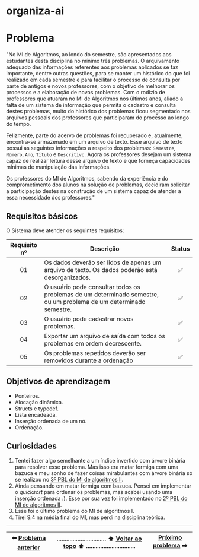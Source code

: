 # organiza-ai

# Problema
"No MI de Algoritmos, ao londo do semestre, são apresentados
aos estudantes desta disciplina no mínimo três problemas. O arquivamento adequado
das informações referentes aos problemas aplicados se faz importante, dentre
outras questões, para se manter um histórico do que foi realizado em cada semestre
e para facilitar o processo de consulta por parte de antigos e novos professores,
com o objetivo de melhorar os processos e a elaboração de novos problemas. Com 
o rodízio de professores que atuaram no MI de Algoritmos nos últimos anos, aliado
a falta de um sistema de informação que permita o cadastro e consulta destes problemas, muito do histórico dos problemas ficou segmentado nos arquivos pessoais dos professores que participaram do processo ao longo do tempo.

Felizmente, parte do acervo de problemas foi recuperado e, atualmente, encontra-se
armazenado em um arquivo de texto. Esse arquivo de texto possui as seguintes
informações a respeito dos problemas: `Semestre`, `Número`, `Ano`, `Título` e 
`Descritivo`. Agora os professores desejam um sistema capaz de realizar leitura
desse arquivo de texto e que forneça capacidades mínimas de manipulação das
informações. 

Os professores do MI de Algoritmos, sabendo da experiência e do comprometimento
dos alunos na solução de problemas, decidiram solicitar a participação destes
na construção de um sistema capaz de atender a essa necessidade dos professores."

## Requisitos básicos
O Sistema deve atender os seguintes requisitos:

| Requisito nº | Descrição | Status |
| :----------: | --------- | :----: |
| 01 | Os dados deverão ser lidos de apenas um arquivo de texto. Os dados poderão está desorganizados. | ✅ | 
| 02 | O usuário pode consultar todos os problemas de um determinado semestre, ou um problema de um determinado semestre. | ✅ |
| 03 | O usuário pode cadastrar novos problemas. | ✅ |
| 04 | Exportar um arquivo de saída com todos os problemas em ordem decrescente. | ✅ |
| 05 | Os problemas repetidos deverão ser removidos durante a ordenação | ✅ |


## Objetivos de aprendizagem
- Ponteiros.
- Alocação dinâmica.
- Structs e typedef.
- Lista encadeada.
- Inserção ordenada de um nó.
- Ordenação.

## Curiosidades
1. Tentei fazer algo semelhante a um índice invertido com árvore binária para resolver esse problema. Mas isso era matar formiga com uma bazuca e meu sonho de fazer coisas mirabulantes com árvore binária só se realizou no [3º PBL do MI de algoritmos II](https://github.com/UellingtonDamasceno/BusKeyFX).
2. Ainda pensando em matar formiga com bazuca. Pensei em implementar o _quicksort_ para ordenar os problemas, mas acabei usando uma inserção ordenada :). Esse por sua vez foi implementado no [2º PBL do MI de algoritmos II](https://github.com/UellingtonDamasceno/BlackJack).
3. Esse foi o último problema do MI de algoritmos I. 
4. Tirei 9.4 na média final do MI, mas perdi na disciplina teórica.

----------

| :arrow_left: [Problema anterior](https://github.com/UellingtonDamasceno/leite-condensado) |............................... :arrow_up: [Voltar ao topo](#organiza-ai) :arrow_up: ...............................| [Próximo problema](https://github.com/UellingtonDamasceno/BestFoliaSys) :arrow_right: | 
| :----: |-----| :-----:|  

